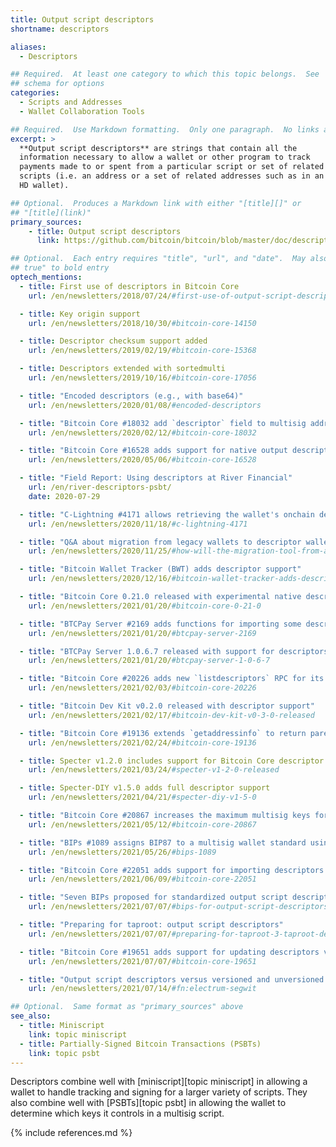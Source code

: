 ```yaml
---
title: Output script descriptors
shortname: descriptors

aliases:
  - Descriptors

## Required.  At least one category to which this topic belongs.  See
## schema for options
categories:
  - Scripts and Addresses
  - Wallet Collaboration Tools

## Required.  Use Markdown formatting.  Only one paragraph.  No links allowed.
excerpt: >
  **Output script descriptors** are strings that contain all the
  information necessary to allow a wallet or other program to track
  payments made to or spent from a particular script or set of related
  scripts (i.e. an address or a set of related addresses such as in an
  HD wallet).

## Optional.  Produces a Markdown link with either "[title][]" or
## "[title](link)"
primary_sources:
    - title: Output script descriptors
      link: https://github.com/bitcoin/bitcoin/blob/master/doc/descriptors.md

## Optional.  Each entry requires "title", "url", and "date".  May also use "feature:
## true" to bold entry
optech_mentions:
  - title: First use of descriptors in Bitcoin Core
    url: /en/newsletters/2018/07/24/#first-use-of-output-script-descriptors

  - title: Key origin support
    url: /en/newsletters/2018/10/30/#bitcoin-core-14150

  - title: Descriptor checksum support added
    url: /en/newsletters/2019/02/19/#bitcoin-core-15368

  - title: Descriptors extended with sortedmulti
    url: /en/newsletters/2019/10/16/#bitcoin-core-17056

  - title: "Encoded descriptors (e.g., with base64)"
    url: /en/newsletters/2020/01/08/#encoded-descriptors

  - title: "Bitcoin Core #18032 add `descriptor` field to multisig address RPCs"
    url: /en/newsletters/2020/02/12/#bitcoin-core-18032

  - title: "Bitcoin Core #16528 adds support for native output descriptor wallets"
    url: /en/newsletters/2020/05/06/#bitcoin-core-16528

  - title: "Field Report: Using descriptors at River Financial"
    url: /en/river-descriptors-psbt/
    date: 2020-07-29

  - title: "C-Lightning #4171 allows retrieving the wallet's onchain descriptors"
    url: /en/newsletters/2020/11/18/#c-lightning-4171

  - title: "Q&A about migration from legacy wallets to descriptor wallets"
    url: /en/newsletters/2020/11/25/#how-will-the-migration-tool-from-a-bitcoin-core-legacy-wallet-to-a-descriptor-wallet-work

  - title: "Bitcoin Wallet Tracker (BWT) adds descriptor support"
    url: /en/newsletters/2020/12/16/#bitcoin-wallet-tracker-adds-descriptor-support

  - title: "Bitcoin Core 0.21.0 released with experimental native descriptor wallets"
    url: /en/newsletters/2021/01/20/#bitcoin-core-0-21-0

  - title: "BTCPay Server #2169 adds functions for importing some descriptors"
    url: /en/newsletters/2021/01/20/#btcpay-server-2169

  - title: "BTCPay Server 1.0.6.7 released with support for descriptors in wallet setup"
    url: /en/newsletters/2021/01/20/#btcpay-server-1-0-6-7

  - title: "Bitcoin Core #20226 adds new `listdescriptors` RPC for its wallet"
    url: /en/newsletters/2021/02/03/#bitcoin-core-20226

  - title: "Bitcoin Dev Kit v0.2.0 released with descriptor support"
    url: /en/newsletters/2021/02/17/#bitcoin-dev-kit-v0-3-0-released

  - title: "Bitcoin Core #19136 extends `getaddressinfo` to return parent descriptors"
    url: /en/newsletters/2021/02/24/#bitcoin-core-19136

  - title: Specter v1.2.0 includes support for Bitcoin Core descriptor wallets
    url: /en/newsletters/2021/03/24/#specter-v1-2-0-released

  - title: Specter-DIY v1.5.0 adds full descriptor support
    url: /en/newsletters/2021/04/21/#specter-diy-v1-5-0

  - title: "Bitcoin Core #20867 increases the maximum multisig keys for descriptors to 20"
    url: /en/newsletters/2021/05/12/#bitcoin-core-20867

  - title: "BIPs #1089 assigns BIP87 to a multisig wallet standard using descriptors"
    url: /en/newsletters/2021/05/26/#bips-1089

  - title: "Bitcoin Core #22051 adds support for importing descriptors for taproot outputs"
    url: /en/newsletters/2021/06/09/#bitcoin-core-22051

  - title: "Seven BIPs proposed for standardized output script descriptors"
    url: /en/newsletters/2021/07/07/#bips-for-output-script-descriptors

  - title: "Preparing for taproot: output script descriptors"
    url: /en/newsletters/2021/07/07/#preparing-for-taproot-3-taproot-descriptors

  - title: "Bitcoin Core #19651 adds support for updating descriptors via `importdescriptor`"
    url: /en/newsletters/2021/07/07/#bitcoin-core-19651

  - title: "Output script descriptors versus versioned and unversioned BIP32 seeds"
    url: /en/newsletters/2021/07/14/#fn:electrum-segwit

## Optional.  Same format as "primary_sources" above
see_also:
  - title: Miniscript
    link: topic miniscript
  - title: Partially-Signed Bitcoin Transactions (PSBTs)
    link: topic psbt
---
```

Descriptors combine well with [miniscript][topic miniscript] in
allowing a wallet to handle tracking and signing for a larger variety
of scripts.  They also combine well with [PSBTs][topic psbt] in
allowing the wallet to determine which keys it controls in a multisig
script.

{% include references.md %}
